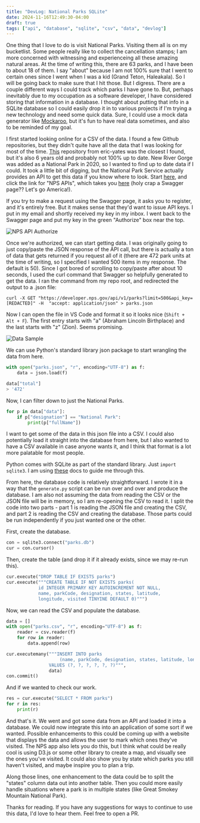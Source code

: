 ```yaml
---
title: "DevLog: National Parks SQLite"
date: 2024-11-16T12:49:30-04:00
draft: true
tags: ["api", "database", "sqlite", "csv", "data", "devlog"]
---
```

One thing that I love to do is visit National Parks. Visiting them all is on my bucketlist. Some people really like to collect the cancellation stamps; I am more concerned with witnessing and experienceing all these amazing natural areas. At the time of writing this, there are 63 parks, and I have been to about 18 of them. I say "about" because I am not 100% sure that I went to certain ones since I went when I was a kid (Grand Teton, Haleakala). So I will be going back to make sure that I hit those. But I digress. There are a couple different ways I could track which parks I have gone to. But, perhaps inevitably due to my occupation as a software developer, I have considered storing that information in a database. I thought about putting that info in a SQLite database so I could easily drop it in to various projects if I'm trying a new technology and need some quick data. Sure, I could use a mock data generator like [Mockaroo](https://www.mockaroo.com/), but it's fun to have real data sometimes, and also to be reminded of my goal.

I first started looking online for a CSV of the data. I found a few Github repositories, but they didn't quite have all the data that I was looking for most of the time. [This](https://github.com/eric-yates/National-Parks-SQL-Database) repository from eric-yates was the closest I found, but it's also 6 years old and probably not 100% up to date. New River Gorge was added as a National Park in 2020, so I wanted to find up to date data if I could. It took a little bit of digging, but the National Park Service actually provides an API to get this data if you know where to look. Start [here](https://www.nps.gov/subjects/science/science-data.htm), and click the link for "NPS APIs", which takes you [here](https://www.nps.gov/subjects/developer/api-documentation.htm) (holy crap a Swagger page?? Let's go America!).

If you try to make a request using the Swagger page, it asks you to register, and it's entirely free. But it makes sense that they'd want to issue API keys. I put in my email and shortly received my key in my inbox. I went back to the Swagger page and put my key in the green "Authorize" box near the top.

![NPS API Authorize](/posts/devlog-nationalparks-sqlite/nps-api-auth.png "NPS API Authorize")

Once we're authorized, we can start getting data. I was originally going to just copy/paste the JSON response of the API call, but there is actually a ton of data that gets returned if you request all of it (there are 472 park units at the time of writing, so I specified I wanted 500 items in my response. The default is 50). Since I got bored of scrolling to copy/paste after about 10 seconds, I used the curl command that Swagger so helpfully generated to get the data. I ran the command from my repo root, and redirected the output to a .json file:

```
curl -X GET "https://developer.nps.gov/api/v1/parks?limit=500&api_key=[REDACTED]" -H  "accept: application/json" > parks.json
```

Now I can open the file in VS Code and format it so it looks nice (`Shift + Alt + F`). The first entry starts with "a" (Abraham Lincoln Birthplace) and the last starts with "z" (Zion). Seems promising.

![Data Sample](/posts/devlog-nationalparks-sqlite/data-sample.png "Data Sample")

We can use Python's standard library json package to start wrangling the data from here.

```python
with open("parks.json", "r", encoding="UTF-8") as f:
    data = json.load(f)

data["total"]
> '472'
```

Now, I can filter down to just the National Parks.

```python
for p in data["data"]:
    if p["designation"] == "National Park":
        print(p["fullName"])
```

I want to get some of the data in this json file into a CSV. I could also potentially load it straight into the database from here, but I also wanted to have a CSV available in case anyone wants it, and I think that format is a lot more palatable for most people. 

Python comes with SQLite as part of the standard library. Just `import sqlite3`. I am using [these](https://docs.python.org/3/library/sqlite3.html) docs to guide me through this. 

From here, the database code is relatively straightforward. I wrote it in a way that the `generate.py` script can be run over and over and produce the database. I am also not assuming the data from reading the CSV or the JSON file will be in memory, so I am re-opening the CSV to read it. I split the code into two parts - part 1 is reading the JSON file and creating the CSV, and part 2 is reading the CSV and creating the database. Those parts could be run independently if you just wanted one or the other.

First, create the database.

```python
con = sqlite3.connect("parks.db")
cur = con.cursor()
```

Then, create the table (and drop it if it already exists, since we may re-run this).
```python
cur.execute("DROP TABLE IF EXISTS parks")
cur.execute("""CREATE TABLE IF NOT EXISTS parks(
            id INTEGER PRIMARY KEY AUTOINCREMENT NOT NULL, 
            name, parkCode, designation, states, latitude, 
            longitude, visited TINYINE DEFAULT 0)""")
```
Now, we can read the CSV and populate the database.

```python
data = []
with open("parks.csv", "r", encoding="UTF-8") as f:
    reader = csv.reader(f)
    for row in reader:
        data.append(row)

cur.executemany("""INSERT INTO parks 
                    (name, parkCode, designation, states, latitude, longitude) 
                VALUES (?, ?, ?, ?, ?, ?)""", 
                data)
con.commit()
```

And if we wanted to check our work.

```python
res = cur.execute("SELECT * FROM parks")
for r in res:
    print(r)
```

And that's it. We went and got some data from an API and loaded it into a database. We could now integrate this into an application of some sort if we wanted. Possible enhancements to this could be coming up with a website that displays the data and allows the user to mark which ones they've visited. The NPS app also lets you do this, but I think what could be really cool is using D3.js or some other library to create a map, and visually see the ones you've visited. It could also show you by state which parks you still haven't visited, and maybe inspire you to plan a trip.

Along those lines, one enhancement to the data could be to split the "states" column data out into another table. Then you could more easily handle situations where a park is in multiple states (like Great Smokey Mountain National Park).

Thanks for reading. If you have any suggestions for ways to continue to use this data, I'd love to hear them. Feel free to open a PR.